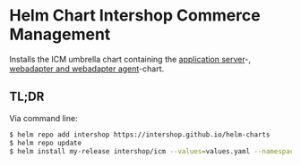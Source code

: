 # Helm Chart Intershop Commerce Management

Installs the ICM umbrella chart containing the [application server](../icm-as/README.md)-, [webadapter and webadapter agent](../icm-web/README.md)-chart.

## TL;DR
Via command line:
```bash
$ helm repo add intershop https://intershop.github.io/helm-charts
$ helm repo update
$ helm install my-release intershop/icm --values=values.yaml --namespace icm
```
